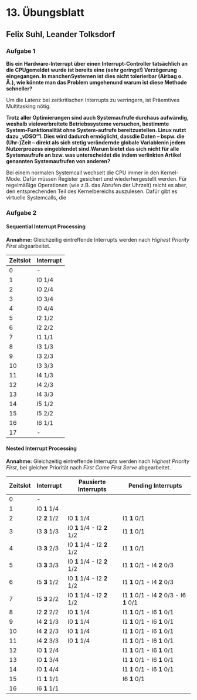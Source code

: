 # 13. Übungsblatt

## Felix Suhl, Leander Tolksdorf

### Aufgabe 1

**Bis ein Hardware-Interrupt über einen Interrupt-Controller tatsächlich an die CPUgemeldet wurde ist bereits eine (sehr geringe!) Verzögerung eingegangen. In manchenSystemen ist dies nicht tolerierbar (Airbag o. Ä.), wie könnte man das Problem umgehenund warum ist diese Methode schneller?**

Um die Latenz bei zeitkritischen Interrupts zu verringern, ist Präemtives Multitasking nötig. 

**Trotz aller Optimierungen sind auch Systemaufrufe durchaus aufwändig, weshalb vieleverbreitete Betriebssysteme versuchen, bestimmte System-Funktionalität ohne System-aufrufe bereitzustellen. Linux nutzt dazu „vDSO“1. Dies wird dadurch ermöglicht, dassdie Daten – bspw. die (Uhr-)Zeit – direkt als sich stetig verändernde globale Variablenin jedem Nutzerprozess eingeblendet sind.Warum bietet das sich nicht für alle Systemaufrufe an bzw. was unterscheidet die indem verlinkten Artikel genannten Systemaufrufen von anderen?**

Bei einem normalen Systemcall wechselt die CPU immer in den Kernel-Mode. Dafür müssen Register gesichert und wiederhergestellt werden. Für regelmäßige Operationen (wie z.B. das Abrufen der Uhrzeit) reicht es aber, den entsprechenden Teil des Kernelbereichs auszulesen. Dafür gibt es virtuelle Systemcalls, die 

### Aufgabe 2

#### Sequential Interrupt Processing

**Annahme:** Gleichzeitig eintreffende Interrupts werden nach *Highest Priority First* abgearbeitet.

| Zeitslot | Interrupt |
| -------- | --------- |
| 0        | -         |
| 1        | I0 1/4    |
| 2        | I0 2/4    |
| 3        | I0 3/4    |
| 4        | I0 4/4    |
| 5        | I2 1/2    |
| 6        | I2 2/2    |
| 7        | I1 1/1    |
| 8        | I3 1/3    |
| 9        | I3 2/3    |
| 10       | I3 3/3    |
| 11       | I4 1/3    |
| 12       | I4 2/3    |
| 13       | I4 3/3    |
| 14       | I5 1/2    |
| 15       | I5 2/2    |
| 16       | I6 1/1    |
| 17       | -         |

#### Nested Interrupt Processing

**Annahme:** Gleichzeitig eintreffende Interrupts werden nach *Highest Priority First*, bei gleicher Priorität nach *First Come First Serve* abgearbeitet.

| Zeitslot | Interrupt    | Pausierte Interrupts        | Pending Interrupts                         |
| -------- | ------------ | --------------------------- | ------------------------------------------ |
| 0        | -            |                             |                                            |
| 1        | I0 **1** 1/4 |                             |                                            |
| 2        | I2 **2** 1/2 | I0 **1** 1/4                | I1 **1** 0/1                               |
| 3        | I3 **3** 1/3 | I0 **1** 1/4 - I2 **2** 1/2 | I1 **1** 0/1                               |
| 4        | I3 **3** 2/3 | I0 **1** 1/4 - I2 **2** 1/2 | I1 **1** 0/1                               |
| 5        | I3 **3** 3/3 | I0 **1** 1/4 - I2 **2** 1/2 | I1 **1** 0/1 - I4 **2** 0/3                |
| 6        | I5 **3** 1/2 | I0 **1** 1/4 - I2 **2** 1/2 | I1 **1** 0/1 - I4 **2** 0/3                |
| 7        | I5 **3** 2/2 | I0 **1** 1/4 - I2 **2** 1/2 | I1 **1** 0/1 - I4 **2** 0/3 - I6 **1** 0/1 |
| 8        | I2 **2** 2/2 | I0 **1** 1/4                | I1 **1** 0/1 - I6 **1** 0/1                |
| 9        | I4 **2** 1/3 | I0 **1** 1/4                | I1 **1** 0/1 - I6 **1** 0/1                |
| 10       | I4 **2** 2/3 | I0 **1** 1/4                | I1 **1** 0/1 - I6 **1** 0/1                |
| 11       | I4 **2** 3/3 | I0 **1** 1/4                | I1 **1** 0/1 - I6 **1** 0/1                |
| 12       | I0 **1** 2/4 |                             | I1 **1** 0/1 - I6 **1** 0/1                |
| 13       | I0 **1** 3/4 |                             | I1 **1** 0/1 - I6 **1** 0/1                |
| 14       | I0 **1** 4/4 |                             | I1 **1** 0/1 - I6 **1** 0/1                |
| 15       | I1 **1** 1/1 |                             | I6 **1** 0/1                               |
| 16       | I6 **1** 1/1 |                             |                                            |

